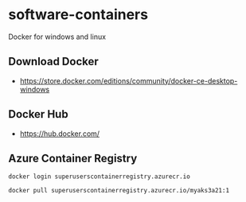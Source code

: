 # software-containers

Docker for windows and linux 

## Download Docker 

* https://store.docker.com/editions/community/docker-ce-desktop-windows

## Docker Hub

* https://hub.docker.com/



## Azure Container Registry 

```
docker login superuserscontainerregistry.azurecr.io 

docker pull superuserscontainerregistry.azurecr.io/myaks3a21:1

```
